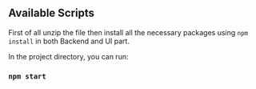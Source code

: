## Available Scripts
First of all unzip the file then install all the necessary packages using `npm install` in both Backend and UI part.

In the project directory, you can run:
### `npm start`